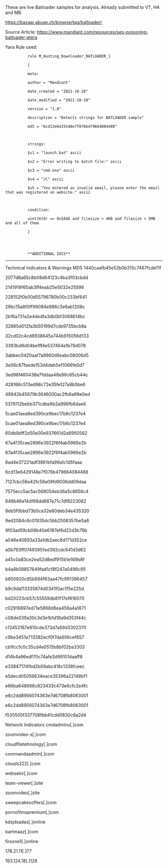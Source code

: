 These are live Batloader samples for analysis. Already submitted to VT, HA and MB.

https://bazaar.abuse.ch/browse/tag/batloader/

Source Article: https://www.mandiant.com/resources/seo-poisoning-batloader-atera





Yara Rule used:


              rule M_Hunting_Downloader_BATLOADER_1

              {

              meta:

              author = "Mandiant"

              date_created = "2021-10-28"

              date_modified = "2021-10-28"

              version = "1.0"

              description = "Detects strings for BATLOADER sample"

              md5 = "6cd13e6429148e7f076b479664084488"



              strings:

              $s1 = "launch.bat" ascii

              $s2 = "Error writing to batch file:" ascii

              $s3 = "cmd.exe" ascii

              $s4 = "/C" ascii

              $s5 = "You entered an invalid email, please enter the email that was registered on website." ascii



              condition:

              uint16(0) == 0x5A4D and filesize > 4KB and filesize < 5MB and all of them

              }
              
              
              
              
              **ADDITIONAL IOCS**
--------------------------------------------------------

Technical Indicators & Warnings
MD5
1440caafb45e52b0b315c7467fcde11f

2077d8a65c8b08d64123c4ba3f03cbdd

2141919f65ab3ff4eab25e5032e25598

229152f0b00d55796780b00c233bf641

29bc15a6f0ff99084e986c3e6ab1208c

2b16a731a2e4dedfa3db0bf3068614bc

32885d012fa3b50199d7cde9735bcb8a

32cd02c4cd8938645a744b915056d133

3393bd9d04be1ff4e537464e1b79d078

3abbec0420aaf7a9960d9eabc08006d5

3e06c87faede153d4dab5ef1066fe0d7

3ed96f460438e7fddaa48e96c65cb44c

428166c513ed98c72e35fe127a9b5be6

48942b45679b3646000ac2fb6a99e0ed

5376112bebb371cdbe6b2a996fb6dae6

5cae01aea8ed390ce9bec17b6c1237e4

5cae01aea8ed390ce9bec17b6c1237e4

60db9dff2e50e00e937661d2a6950562

67a4f35cae2896e3922f6f4ab5966e2b

67a4f35cae2896e3922f6f4ab5966e2b

6ad4e37221adf3861bfa99a1c1d5faaa

6cd13e6429148e7f076b479664084488

7127cbc56e42fc59a09fd9006dd09daa

7575ecc5ac5ac568054eb36a5c8656c4

849b46e14df68dd687e71c7df8223082

8eb5f0bbd73b5ca32e60deb34e435320

9ed2084c6c01935dc5bb2508357be5a6

9f03ad59cb06b40e6187ef6d22d3b76b

a046e40693a33a1db2aec6d171d352ce

a0b793ff07493951ed392cdc641d3d62

a45c0a83ce2ea52d8edf915b1e169b8f

b4a8b58857649fad1cf8f247a0496c95

b850920c95b694f63aa47fc991396457

b9c9da113335874d0341f0ac1f5e225d

bd20223cb57c55559db81f17ef616070

c02916697ed71e5868d8ea456a4a1871

c08de039a30c3d3e1b1d18a9d353f44c

c12452167e810cde373d7a59d3302370

c9be3451e713382ecf0f7da656cef657

cb1fcc1c0c35cd4e0515b8bf02ba3303

d14b4a96edf70c74afe3d99101daaff8

e33847174fbd2b09abc418c1338fceec

e5decd05056634eace35396a22148bf1

e66ba648666c823433c473e6cfc2e4fc

e6c2dd8956074363e7d6708fb8063001

e6c2dd8956074363e7d6708fb8063001

f535505f337708fbb41cdd0830c6a2d4

Network Indicators
cmdadminu[.]com

zoomvideo-s[.]com

cloudfiletehnology[.]com

commandaadmin[.]com

clouds222[.]com

websekir[.]com

team-viewer[.]site

zoomvideo[.]site

sweepcakesoffers[.]com

pornofilmspremium[.]com

kdsjdsadas[.]online

bartmaaz[.]com

firsone1[.]online

178.21.11[.]77

193.124.18[.]128
